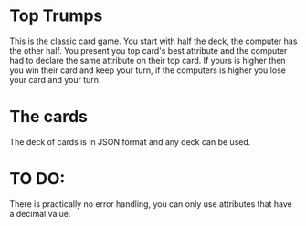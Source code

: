 # Top Trumps

This is the classic card game. You start with half the deck, the computer has the other half. You present you top card's best attribute and the computer had to declare the same attribute on their top card. If yours is higher then you win their card and keep your turn, if the computers is higher you lose your card and your turn. 

# The cards
The deck of cards is in JSON format and any deck can be used.

# TO DO:
There is practically no error handling, you can only use attributes that have a decimal value. 
